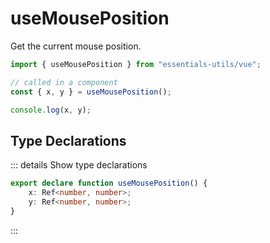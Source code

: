 # useMousePosition

Get the current mouse position.

```jsx
import { useMousePosition } from "essentials-utils/vue";

// called in a component
const { x, y } = useMousePosition();

console.log(x, y);
```

## Type Declarations

::: details Show type declarations

```ts
export declare function useMousePosition() {
    x: Ref<number, number>;
    y: Ref<number, number>;
}
```

:::
